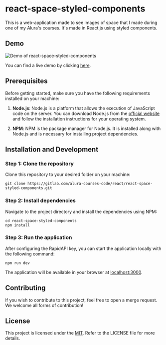 # react-space-styled-components

This is a web-application made to see images of space that I made during one of my Alura's courses. It's made in React.js using styled components.

## Demo

![Demo of react-space-styled-components](https://gitlab.com/alura-courses-code/react/react-space-styled-components/-/raw/main/img/demo.png)

You can find a live demo by clicking [here](https://react-space-styled-components.netlify.app).

## Prerequisites
Before getting started, make sure you have the following requirements installed on your machine:

1. **Node.js**: Node.js is a platform that allows the execution of JavaScript code on the server. You can download Node.js from the [official website](https://nodejs.org) and follow the installation instructions for your operating system.

2. **NPM**: NPM is the package manager for Node.js. It is installed along with Node.js and is necessary for installing project dependencies.

## Installation and Development

### Step 1: Clone the repository

Clone this repository to your desired folder on your machine:

```
git clone https://gitlab.com/alura-courses-code/react/react-space-styled-components.git
```

### Step 2: Install dependencies

Navigate to the project directory and install the dependencies using NPM:

```
cd react-space-styled-components
npm install
```

### Step 3: Run the application
After configuring the RapidAPI key, you can start the application locally with the following command:

```
npm run dev
```

The application will be available in your browser at [localhost:3000](http://localhost:3000).

## Contributing

If you wish to contribute to this project, feel free to open a merge request. We welcome all forms of contribution!

## License

This project is licensed under the [MIT](https://gitlab.com/alura-courses-code/react/react-space-styled-components/-/blob/main/LICENSE). Refer to the LICENSE file for more details.
